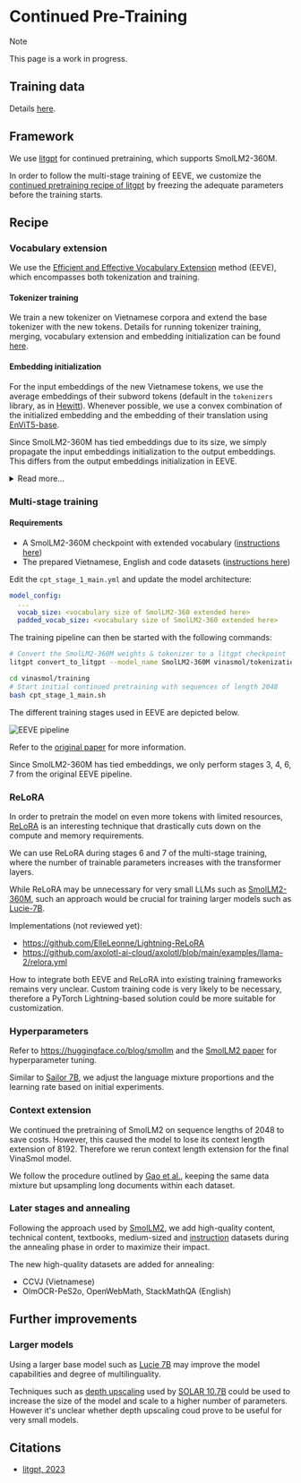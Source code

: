 # Continued Pre-Training

> [!NOTE]
>  This page is a work in progress.

## Training data

Details [here](./dataset/README.md).

## Framework

We use [litgpt](https://github.com/Lightning-AI/litgpt) for continued pretraining, which supports SmolLM2-360M.

In order to follow the multi-stage training of EEVE, we customize the [continued pretraining recipe of litgpt](https://github.com/Lightning-AI/litgpt/blob/main/tutorials/pretrain.md#continued-pretraining-on-custom-data) by freezing the adequate parameters before the training starts.

## Recipe

### Vocabulary extension

We use the [Efficient and Effective Vocabulary Extension](https://arxiv.org/abs/2402.14714v1) method (EEVE), which encompasses both tokenization and training.

#### Tokenizer training

We train a new tokenizer on Vietnamese corpora and extend the base tokenizer with the new tokens. Details for running tokenizer training, merging, vocabulary extension and embedding initialization can be found [here](../tokenization/README.md).

#### Embedding initialization

For the input embeddings of the new Vietnamese tokens, we use the average embeddings of their subword tokens (default in the `tokenizers` library, as in [Hewitt](https://nlp.stanford.edu/~johnhew/vocab-expansion.html)). Whenever possible, we use a convex combination of the initialized embedding and the embedding of their translation using [EnViT5-base](https://huggingface.co/VietAI/envit5-translation).

Since SmolLM2-360M has tied embeddings due to its size, we simply propagate the input embeddings initialization to the output embeddings. This differs from the output embeddings initialization in EEVE.

<details>
<summary>Read more...</summary>
For the output embeddings of the new tokens, Kim et al. suggest to initialize them with the embeddings of the first subword token. This harmonization approach works if the base model has not its embeddings tied and has already some Vietnamese completion capabilities. Furthermore, it would be harmful for an English/Vietnamese model since most of the Vietnamese tokens start with a Latin consonant, which is already in the English alphabet. Single-consonant token embeddings already have a value in SmolLM2 and most of their information is useful for English completion, not Vietnamese completion.
</details>

### Multi-stage training

#### Requirements

- A SmolLM2-360M checkpoint with extended vocabulary ([instructions here](../tokenization/README.md#extend-smollms-vocabulary-with-vietnamese))
- The prepared Vietnamese, English and code datasets ([instructions here](./dataset/README.md#prepare-data-for-training))

Edit the `cpt_stage_1_main.yml` and update the model architecture:

```yml
model_config:
  ...
  vocab_size: <vocabulary size of SmolLM2-360 extended here>
  padded_vocab_size: <vocabulary size of SmolLM2-360 extended here>
```

The training pipeline can then be started with the following commands:

```bash
# Convert the SmolLM2-360M weights & tokenizer to a litgpt checkpoint
litgpt convert_to_litgpt --model_name SmolLM2-360M vinasmol/tokenization/data/smollm_extended

cd vinasmol/training
# Start initial continued pretraining with sequences of length 2048
bash cpt_stage_1_main.sh
```

The different training stages used in EEVE are depicted below.

![EEVE pipeline](https://huggingface.co/yanolja/EEVE-Korean-10.8B-v1.0/resolve/main/EEVE_figure.png)

Refer to the [original paper](https://arxiv.org/abs/2402.14714v1) for more information.

Since SmolLM2-360M has tied embeddings, we only perform stages 3, 4, 6, 7 from the original EEVE pipeline.

### ReLoRA

In order to pretrain the model on even more tokens with limited resources, [ReLoRA](https://arxiv.org/abs/2307.05695) is an interesting technique that drastically cuts down on the compute and memory requirements.

We can use ReLoRA during stages 6 and 7 of the multi-stage training, where the number of trainable parameters increases with the transformer layers.

While ReLoRA may be unnecessary for very small LLMs such as [SmolLM2-360M](https://huggingface.co/HuggingFaceTB/SmolLM2-360M-Instruct), such an approach would be crucial for training larger models such as [Lucie-7B](https://huggingface.co/OpenLLM-France/Lucie-7B-Instruct-v1.1).

Implementations (not reviewed yet):
- https://github.com/ElleLeonne/Lightning-ReLoRA
- https://github.com/axolotl-ai-cloud/axolotl/blob/main/examples/llama-2/relora.yml

How to integrate both EEVE and ReLoRA into existing training frameworks remains very unclear. Custom training code is very likely to be necessary, therefore a PyTorch Lightning-based solution could be more suitable for customization.

### Hyperparameters

Refer to https://huggingface.co/blog/smollm and the [SmolLM2 paper](https://arxiv.org/abs/2502.02737v1) for hyperparameter tuning.

Similar to [Sailor 7B](https://arxiv.org/abs/2404.03608), we adjust the language mixture proportions and the learning rate based on initial experiments.

### Context extension

We continued the pretraining of SmolLM2 on sequence lengths of 2048 to save costs. However, this caused the model to lose its context length extension of 8192. Therefore we rerun context length extension for the final VinaSmol model.

We follow the procedure outlined by [Gao et al.](https://arxiv.org/abs/2410.02660), keeping the same data mixture but upsampling long documents within each dataset.

### Later stages and annealing

Following the approach used by [SmolLM2](https://arxiv.org/abs/2502.02737v1), we add high-quality content, technical content, textbooks, medium-sized and [instruction](https://magazine.sebastianraschka.com/p/instruction-pretraining-llms#%C2%A7pretraining-with-instruction-data) datasets during the annealing phase in order to maximize their impact.

The new  high-quality datasets are added for annealing:
- CCVJ (Vietnamese)
- OlmOCR-PeS2o, OpenWebMath, StackMathQA (English)

## Further improvements

### Larger models

Using a larger base model such as [Lucie 7B](https://huggingface.co/OpenLLM-France/Lucie-7B-Instruct-v1.1) may improve the model capabilities and degree of multilinguality.

Techniques such as [depth upscaling](https://planetbanatt.net/articles/modelmerging.html#orgf613f37) used by [SOLAR 10.7B](https://arxiv.org/abs/2312.15166) could be used to increase the size of the model and scale to a higher number of parameters. However it's unclear whether depth upscaling coud prove to be useful for very small models.

## Citations

- [litgpt, 2023](https://github.com/Lightning-AI/litgpt)
